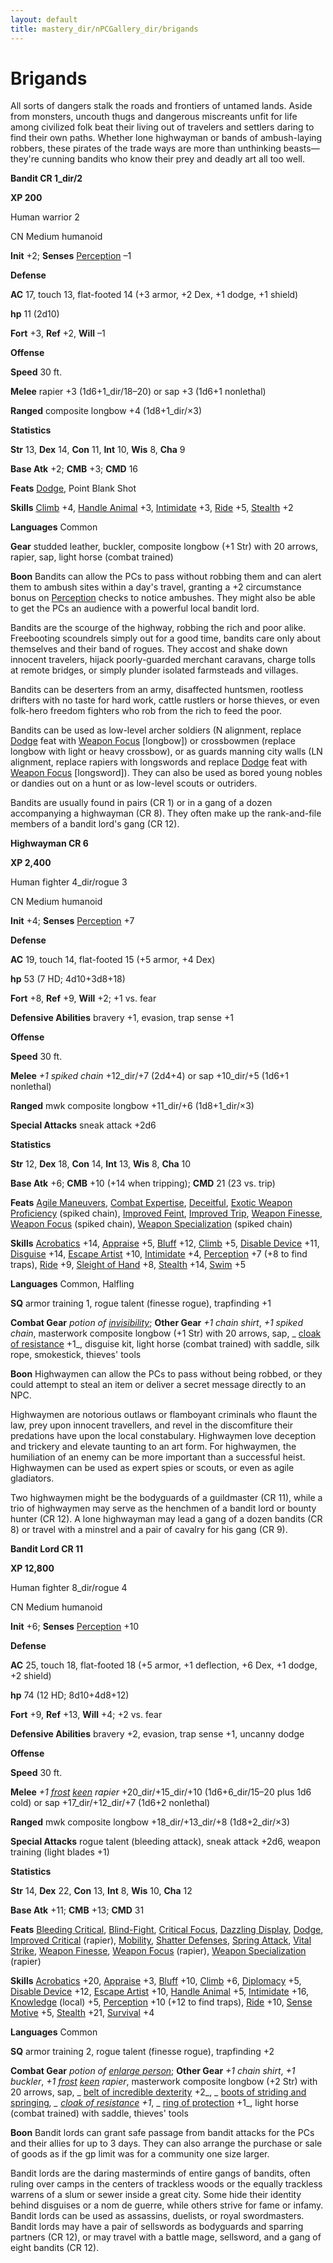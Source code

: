 ```yaml
---
layout: default
title: mastery_dir/nPCGallery_dir/brigands
---
```

# Brigands

All sorts of dangers stalk the roads and frontiers of untamed lands. Aside from monsters, uncouth thugs and dangerous miscreants unfit for life among civilized folk beat their living out of travelers and settlers daring to find their own paths. Whether lone highwayman or bands of ambush-laying robbers, these pirates of the trade ways are more than unthinking beasts—they're cunning bandits who know their prey and deadly art all too well.

**Bandit CR 1_dir/2**

**XP 200**

Human warrior 2

CN Medium humanoid

**Init** +2; **Senses** [Perception](../../../../skills_dir/perception#_perception) –1

**Defense**

**AC** 17, touch 13, flat-footed 14 (+3 armor, +2 Dex, +1 dodge, +1 shield)

**hp** 11 (2d10)

**Fort** +3, **Ref** +2, **Will** –1

**Offense**

**Speed** 30 ft.

**Melee** rapier +3 (1d6+1_dir/18–20) or sap +3 (1d6+1 nonlethal)

**Ranged** composite longbow +4 (1d8+1_dir/×3)

**Statistics**

**Str** 13, **Dex** 14, **Con** 11, **Int** 10, **Wis** 8, **Cha** 9

**Base Atk** +2; **CMB** +3; **CMD** 16

**Feats** [Dodge](../../../../feats#_dodge), Point Blank Shot

**Skills** [Climb](../../../../skills_dir/climb#_climb) +4, [Handle Animal](../../../../skills_dir/handleAnimal#_handle-animal) +3, [Intimidate](../../../../skills_dir/intimidate#_intimidate) +3, [Ride](../../../../skills_dir/ride#_ride) +5, [Stealth](../../../../skills_dir/stealth#_stealth) +2

**Languages** Common

**Gear** studded leather, buckler, composite longbow (+1 Str) with 20 arrows, rapier, sap, light horse (combat trained)

**Boon** Bandits can allow the PCs to pass without robbing them and can alert them to ambush sites within a day's travel, granting a +2 circumstance bonus on [Perception](../../../../skills_dir/perception#_perception) checks to notice ambushes. They might also be able to get the PCs an audience with a powerful local bandit lord.

Bandits are the scourge of the highway, robbing the rich and poor alike. Freebooting scoundrels simply out for a good time, bandits care only about themselves and their band of rogues. They accost and shake down innocent travelers, hijack poorly-guarded merchant caravans, charge tolls at remote bridges, or simply plunder isolated farmsteads and villages.

Bandits can be deserters from an army, disaffected huntsmen, rootless drifters with no taste for hard work, cattle rustlers or horse thieves, or even folk-hero freedom fighters who rob from the rich to feed the poor.

Bandits can be used as low-level archer soldiers (N alignment, replace [Dodge](../../../../feats#_dodge) feat with [Weapon Focus](../../../../feats#_weapon-focus) [longbow]) or crossbowmen (replace longbow with light or heavy crossbow), or as guards manning city walls (LN alignment, replace rapiers with longswords and replace [Dodge](../../../../feats#_dodge) feat with [Weapon Focus](../../../../feats#_weapon-focus) [longsword]). They can also be used as bored young nobles or dandies out on a hunt or as low-level scouts or outriders.

Bandits are usually found in pairs (CR 1) or in a gang of a dozen accompanying a highwayman (CR 8). They often make up the rank-and-file members of a bandit lord's gang (CR 12).

**Highwayman CR 6**

**XP 2,400**

Human fighter 4_dir/rogue 3

CN Medium humanoid

**Init** +4; **Senses** [Perception](../../../../skills_dir/perception#_perception) +7

**Defense**

**AC** 19, touch 14, flat-footed 15 (+5 armor, +4 Dex)

**hp** 53 (7 HD; 4d10+3d8+18)

**Fort** +8, **Ref** +9, **Will** +2; +1 vs. fear

**Defensive Abilities** bravery +1, evasion, trap sense +1

**Offense**

**Speed** 30 ft.

**Melee** _+1 spiked chain_ +12_dir/+7 (2d4+4) or sap +10_dir/+5 (1d6+1 nonlethal)

**Ranged** mwk composite longbow +11_dir/+6 (1d8+1_dir/×3)

**Special Attacks** sneak attack +2d6

**Statistics**

**Str** 12, **Dex** 18, **Con** 14, **Int** 13, **Wis** 8, **Cha** 10

**Base Atk** +6; **CMB** +10 (+14 when tripping); **CMD** 21 (23 vs. trip)

**Feats** [Agile Maneuvers](../../../../feats#_agile-maneuvers), [Combat Expertise](../../../../feats#_combat-expertise), [Deceitful](../../../../feats#_deceitful), [Exotic Weapon Proficiency](../../../../feats#_exotic-weapon-proficiency) (spiked chain), [Improved Feint](../../../../feats#_improved-feint), [Improved Trip](../../../../feats#_improved-trip), [Weapon Finesse](../../../../feats#_weapon-finesse), [Weapon Focus](../../../../feats#_weapon-focus) (spiked chain), [Weapon Specialization](../../../../feats#_weapon-specialization) (spiked chain)

**Skills** [Acrobatics](../../../../skills_dir/acrobatics#_acrobatics) +14, [Appraise](../../../../skills_dir/appraise#_appraise) +5, [Bluff](../../../../skills_dir/bluff#_bluff) +12, [Climb](../../../../skills_dir/climb#_climb) +5, [Disable Device](../../../../skills_dir/disableDevice#_disable-device) +11, [Disguise](../../../../skills_dir/disguise#_disguise) +14, [Escape Artist](../../../../skills_dir/escapeArtist#_escape-artist) +10, [Intimidate](../../../../skills_dir/intimidate#_intimidate) +4, [Perception](../../../../skills_dir/perception#_perception) +7 (+8 to find traps), [Ride](../../../../skills_dir/ride#_ride) +9, [Sleight of Hand](../../../../skills_dir/sleightOfHand#_sleight-of-hand) +8, [Stealth](../../../../skills_dir/stealth#_stealth) +14, [Swim](../../../../skills_dir/swim#_swim) +5

**Languages** Common, Halfling

**SQ** armor training 1, rogue talent (finesse rogue), trapfinding +1

**Combat Gear** _potion of [invisibility](../../../../spells_dir/invisibility#_invisibility)_; **Other Gear** _+1 chain shirt_, _+1 spiked chain_, masterwork composite longbow (+1 Str) with 20 arrows, sap, _ [cloak of resistance](../../../../magicItems_dir/wondrousItems#_cloak-of-resistance) +1_, disguise kit, light horse (combat trained) with saddle, silk rope, smokestick, thieves' tools

**Boon** Highwaymen can allow the PCs to pass without being robbed, or they could attempt to steal an item or deliver a secret message directly to an NPC.

Highwaymen are notorious outlaws or flamboyant criminals who flaunt the law, prey upon innocent travellers, and revel in the discomfiture their predations have upon the local constabulary. Highwaymen love deception and trickery and elevate taunting to an art form. For highwaymen, the humiliation of an enemy can be more important than a successful heist. Highwaymen can be used as expert spies or scouts, or even as agile gladiators.

Two highwaymen might be the bodyguards of a guildmaster (CR 11), while a trio of highwaymen may serve as the henchmen of a bandit lord or bounty hunter (CR 12). A lone highwayman may lead a gang of a dozen bandits (CR 8) or travel with a minstrel and a pair of cavalry for his gang (CR 9).

**Bandit Lord CR 11**

**XP 12,800**

Human fighter 8_dir/rogue 4

CN Medium humanoid

**Init** +6; **Senses** [Perception](../../../../skills_dir/perception#_perception) +10

**Defense**

**AC** 25, touch 18, flat-footed 18 (+5 armor, +1 deflection, +6 Dex, +1 dodge, +2 shield)

**hp** 74 (12 HD; 8d10+4d8+12)

**Fort** +9, **Ref** +13, **Will** +4; +2 vs. fear

**Defensive Abilities** bravery +2, evasion, trap sense +1, uncanny dodge

**Offense**

**Speed** 30 ft.

**Melee** _+1 [frost](../../../../magicItems_dir/weapons#_weapons-frost) [keen](../../../../magicItems_dir/weapons#_weapons-keen) rapier_ +20_dir/+15_dir/+10 (1d6+6_dir/15–20 plus 1d6 cold) or sap +17_dir/+12_dir/+7 (1d6+2 nonlethal)

**Ranged** mwk composite longbow +18_dir/+13_dir/+8 (1d8+2_dir/×3)

**Special Attacks** rogue talent (bleeding attack), sneak attack +2d6, weapon training (light blades +1)

**Statistics**

**Str** 14, **Dex** 22, **Con** 13, **Int** 8, **Wis** 10, **Cha** 12

**Base Atk** +11; **CMB** +13; **CMD** 31

**Feats** [Bleeding Critical](../../../../feats#_bleeding-critical), [Blind-Fight](../../../../feats#_blind-fight), [Critical Focus](../../../../feats#_critical-focus), [Dazzling Display](../../../../feats#_dazzling-display), [Dodge](../../../../feats#_dodge), [Improved Critical](../../../../feats#_improved-critical) (rapier), [Mobility](../../../../feats#_mobility), [Shatter Defenses](../../../../feats#_shatter-defenses), [Spring Attack](../../../../feats#_spring-attack), [Vital Strike](../../../../feats#_vital-strike), [Weapon Finesse](../../../../feats#_weapon-finesse), [Weapon Focus](../../../../feats#_weapon-focus) (rapier), [Weapon Specialization](../../../../feats#_weapon-specialization) (rapier)

**Skills** [Acrobatics](../../../../skills_dir/acrobatics#_acrobatics) +20, [Appraise](../../../../skills_dir/appraise#_appraise) +3, [Bluff](../../../../skills_dir/bluff#_bluff) +10, [Climb](../../../../skills_dir/climb#_climb) +6, [Diplomacy](../../../../skills_dir/diplomacy#_diplomacy) +5, [Disable Device](../../../../skills_dir/disableDevice#_disable-device) +12, [Escape Artist](../../../../skills_dir/escapeArtist#_escape-artist) +10, [Handle Animal](../../../../skills_dir/handleAnimal#_handle-animal) +5, [Intimidate](../../../../skills_dir/intimidate#_intimidate) +16, [Knowledge](../../../../skills_dir/knowledge#_knowledge) (local) +5, [Perception](../../../../skills_dir/perception#_perception) +10 (+12 to find traps), [Ride](../../../../skills_dir/ride#_ride) +10, [Sense Motive](../../../../skills_dir/senseMotive#_sense-motive) +5, [Stealth](../../../../skills_dir/stealth#_stealth) +21, [Survival](../../../../skills_dir/survival#_survival) +4

**Languages** Common

**SQ** armor training 2, rogue talent (finesse rogue), trapfinding +2

**Combat Gear** _potion of [enlarge person](../../../../spells_dir/enlargePerson#_enlarge-person)_; **Other Gear** _+1 chain shirt_, _+1 buckler_, _+1 [frost](../../../../magicItems_dir/weapons#_weapons-frost) [keen](../../../../magicItems_dir/weapons#_weapons-keen) rapier_, masterwork composite longbow (+2 Str) with 20 arrows, sap, _ [belt of incredible dexterity](../../../../magicItems_dir/wondrousItems#_belt-of-incredible-dexterity) +2_, _ [boots of striding and springing](../../../../magicItems_dir/wondrousItems#_boots-of-striding-and-springing)_, _ [cloak of resistance](../../../../magicItems_dir/wondrousItems#_cloak-of-resistance) +1_, _ [ring of protection](../../../../magicItems_dir/rings#_ring-of-protection) +1_, light horse (combat trained) with saddle, thieves' tools

**Boon** Bandit lords can grant safe passage from bandit attacks for the PCs and their allies for up to 3 days. They can also arrange the purchase or sale of goods as if the gp limit was for a community one size larger.

Bandit lords are the daring masterminds of entire gangs of bandits, often ruling over camps in the centers of trackless woods or the equally trackless warrens of a slum or sewer inside a great city. Some hide their identity behind disguises or a nom de guerre, while others strive for fame or infamy. Bandit lords can be used as assassins, duelists, or royal swordmasters. Bandit lords may have a pair of sellswords as bodyguards and sparring partners (CR 12), or may travel with a battle mage, sellsword, and a gang of eight bandits (CR 12).

